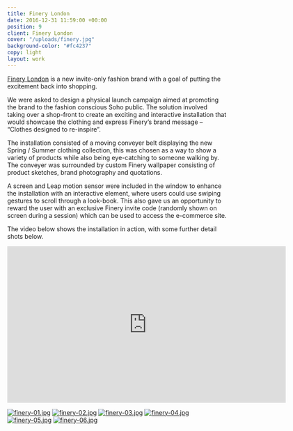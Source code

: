 ```yaml
---
title: Finery London
date: 2016-12-31 11:59:00 +00:00
position: 9
client: Finery London
cover: "/uploads/finery.jpg"
background-color: "#fc4237"
copy: light
layout: work
---
```


[Finery London](https://www.finerylondon.com/) is a new invite-only fashion brand with a goal of putting the excitement back into shopping.

We were asked to design a physical launch campaign aimed at promoting the brand to the fashion conscious Soho public. The solution involved taking over a shop-front to create an exciting and interactive installation that would showcase the clothing and express Finery’s brand message – “Clothes designed to re-inspire”.

The installation consisted of a moving conveyer belt displaying the new Spring / Summer clothing collection, this was chosen as a way to show a variety of products while also being eye-catching to someone walking by. The conveyer was surrounded by custom Finery wallpaper consisting of product sketches, brand photography and quotations.

A screen and Leap motion sensor were included in the window to enhance the installation with an interactive element, where users could use swiping gestures to scroll through a look-book. This also gave us an opportunity to reward the user with an exclusive Finery invite code (randomly shown on screen during a session) which can be used to access the e-commerce site.

The video below shows the installation in action, with some further detail shots below.


<iframe src="https://player.vimeo.com/video/197412516" width="640" height="360" frameborder="0" webkitallowfullscreen mozallowfullscreen allowfullscreen></iframe>


[![finery-01.jpg](/uploads/finery-01.jpg)](/uploads/finery-01.jpg)
[![finery-02.jpg](/uploads/finery-02.jpg)](/uploads/finery-02.jpg)
[![finery-03.jpg](/uploads/finery-03.jpg)](/uploads/finery-03.jpg)
[![finery-04.jpg](/uploads/finery-04.jpg)](/uploads/finery-04.jpg)
[![finery-05.jpg](/uploads/finery-05.jpg)](/uploads/finery-05.jpg)
[![finery-06.jpg](/uploads/finery-06.jpg)](/uploads/finery-06.jpg)
